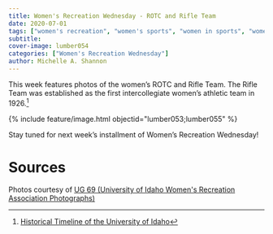 ```yaml
---
title: Women's Recreation Wednesday - ROTC and Rifle Team
date: 2020-07-01
tags: ["women's recreation", "women's sports", "women in sports", "women", "women athletes"]
subtitle: 
cover-image: lumber054
categories: ["Women's Recreation Wednesday"]
author: Michelle A. Shannon
---
```


This week features photos of the women’s ROTC and Rifle Team.
The Rifle Team was established as the first intercollegiate women’s athletic
team in 1926.[^1]

{% include feature/image.html objectid="lumber053;lumber055" %}

Stay tuned for next week’s installment of Women’s
Recreation Wednesday!

# Sources

Photos courtesy of [UG 69 (University of Idaho Women's Recreation Association Photographs)](http://archiveswest.orbiscascade.org/ark:/80444/xv152953/op=fstyle.aspx?t=k&amp;q=)

[^1]: [Historical Timeline of the University of Idaho](https://www.lib.uidaho.edu/special-collections/uitimeline.html)
